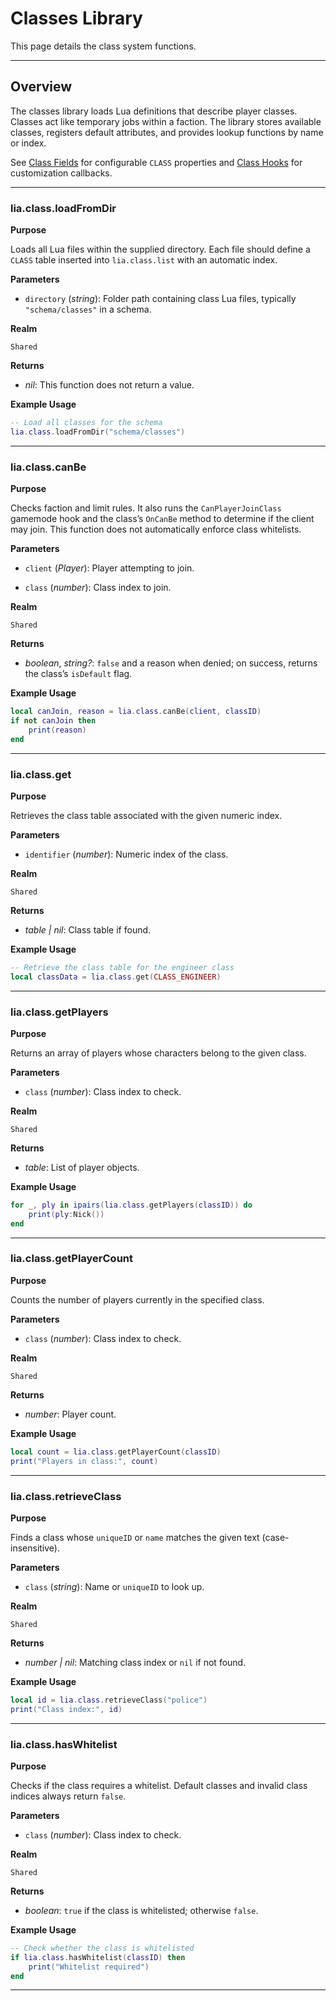 # Classes Library

This page details the class system functions.

---

## Overview

The classes library loads Lua definitions that describe player classes. Classes act like temporary jobs within a faction. The library stores available classes, registers default attributes, and provides lookup functions by name or index.

See [Class Fields](../definitions/class.md) for configurable `CLASS` properties and [Class Hooks](../hooks/class_hooks.md) for customization callbacks.

---

### lia.class.loadFromDir

**Purpose**

Loads all Lua files within the supplied directory. Each file should define a `CLASS` table inserted into `lia.class.list` with an automatic index.

**Parameters**

* `directory` (*string*): Folder path containing class Lua files, typically `"schema/classes"` in a schema.

**Realm**

`Shared`

**Returns**

* *nil*: This function does not return a value.

**Example Usage**

```lua
-- Load all classes for the schema
lia.class.loadFromDir("schema/classes")
```

---

### lia.class.canBe

**Purpose**

Checks faction and limit rules. It also runs the `CanPlayerJoinClass` gamemode hook and the class’s `OnCanBe` method to determine if the client may join. This function does not automatically enforce class whitelists.

**Parameters**

* `client` (*Player*): Player attempting to join.

* `class` (*number*): Class index to join.

**Realm**

`Shared`

**Returns**

* *boolean*, *string?*: `false` and a reason when denied; on success, returns the class’s `isDefault` flag.

**Example Usage**

```lua
local canJoin, reason = lia.class.canBe(client, classID)
if not canJoin then
    print(reason)
end
```

---

### lia.class.get

**Purpose**

Retrieves the class table associated with the given numeric index.

**Parameters**

* `identifier` (*number*): Numeric index of the class.

**Realm**

`Shared`

**Returns**

* *table | nil*: Class table if found.

**Example Usage**

```lua
-- Retrieve the class table for the engineer class
local classData = lia.class.get(CLASS_ENGINEER)
```

---

### lia.class.getPlayers

**Purpose**

Returns an array of players whose characters belong to the given class.

**Parameters**

* `class` (*number*): Class index to check.

**Realm**

`Shared`

**Returns**

* *table*: List of player objects.

**Example Usage**

```lua
for _, ply in ipairs(lia.class.getPlayers(classID)) do
    print(ply:Nick())
end
```

---

### lia.class.getPlayerCount

**Purpose**

Counts the number of players currently in the specified class.

**Parameters**

* `class` (*number*): Class index to check.

**Realm**

`Shared`

**Returns**

* *number*: Player count.

**Example Usage**

```lua
local count = lia.class.getPlayerCount(classID)
print("Players in class:", count)
```

---

### lia.class.retrieveClass

**Purpose**

Finds a class whose `uniqueID` or `name` matches the given text (case-insensitive).

**Parameters**

* `class` (*string*): Name or `uniqueID` to look up.

**Realm**

`Shared`

**Returns**

* *number | nil*: Matching class index or `nil` if not found.

**Example Usage**

```lua
local id = lia.class.retrieveClass("police")
print("Class index:", id)
```

---

### lia.class.hasWhitelist

**Purpose**

Checks if the class requires a whitelist. Default classes and invalid class indices always return `false`.

**Parameters**

* `class` (*number*): Class index to check.

**Realm**

`Shared`

**Returns**

* *boolean*: `true` if the class is whitelisted; otherwise `false`.

**Example Usage**

```lua
-- Check whether the class is whitelisted
if lia.class.hasWhitelist(classID) then
    print("Whitelist required")
end
```

---
